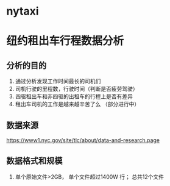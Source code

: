 # nytaxi
# 纽约租出车行程数据分析

## 分析的目的
1. 通过分析发现工作时间最长的司机们
2. 司机行驶的里程数，行驶时间（判断是否疲劳驾驶）
3. 四驱租出车和非四驱的出租车的行程上是否有差异
4. 租出车司机的工作是越来越辛苦了么
（部分进行中）

## 数据来源
https://www1.nyc.gov/site/tlc/about/data-and-research.page


## 数据格式和规模
1. 单个原始文件>2GB， 单个文件超过1400W 行；
总共12个文件



